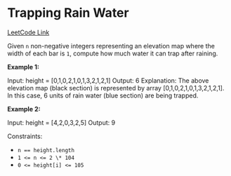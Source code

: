 # Trapping Rain Water

[LeetCode Link](https://leetcode.com/problems/trapping-rain-water/)

Given `n` non-negative integers representing an elevation map where the width of each bar is `1`, compute how much water it can trap after raining.

**Example 1:**
[](https://assets.leetcode.com/uploads/2018/10/22/rainwatertrap.png)

Input: height = [0,1,0,2,1,0,1,3,2,1,2,1]
Output: 6
Explanation: The above elevation map (black section) is represented by array [0,1,0,2,1,0,1,3,2,1,2,1]. In this case, 6 units of rain water (blue section) are being trapped.

**Example 2:**

Input: height = [4,2,0,3,2,5]
Output: 9

Constraints:

- `n == height.length`
- `1 <= n <= 2 \* 104`
- `0 <= height[i] <= 105`
